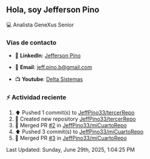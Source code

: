 ## Hola, soy Jefferson Pino

:computer: Analista GeneXus Senior

### Vias de contacto

- 💼 **LinkedIn**: [Jefferson Pino](https://www.linkedin.com/in/jefferson-pino-genexus-senior/)

- 📧 **Email**: [jeff.pino.b@gmail.com](mailto:jeff.pino.b@gmail.com)

- 📺 **Youtube**: [Delta Sistemas](https://www.youtube.com/channel/UCG-RR9SfEUvQTOi7K85Bk5g)

### :zap: Actividad reciente
<!--RECENT_ACTIVITY:start-->
1. ⬆️ Pushed 1 commit(s) to [JeffPino33/tercerRepo](https://github.com/JeffPino33/tercerRepo)<br>
2. 📔 Created new repository [JeffPino33/tercerRepo](https://github.com/JeffPino33/tercerRepo)<br>
3. 🎉 Merged PR [#2](https://github.com/JeffPino33/miCuartoRepo/pull/2) in [JeffPino33/miCuartoRepo](https://github.com/JeffPino33/miCuartoRepo)<br>
4. ⬆️ Pushed 3 commit(s) to [JeffPino33/miCuartoRepo](https://github.com/JeffPino33/miCuartoRepo)<br>
5. 🎉 Merged PR [#3](https://github.com/JeffPino33/miCuartoRepo/pull/3) in [JeffPino33/miCuartoRepo](https://github.com/JeffPino33/miCuartoRepo)<br>
<!--RECENT_ACTIVITY:end-->
<!--RECENT_ACTIVITY:last_update-->
Last Updated: Sunday, June 29th, 2025, 1:04:25 PM
<!--RECENT_ACTIVITY:last_update_end-->
